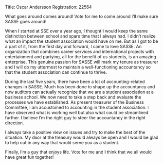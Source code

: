 Title: Oscar Andersson
Registration: 22564

What goes around comes around! Vote for me to come around I’ll make sure SASSE goes around!

When I started at SSE over a year ago, I thought I would keep the same distinction between school  and spare time that I always had. I didn’t realize what an impact the student association would have on me. But as I got to be a part of it, from the first day and forward, I came to love SASSE. An  organization that combines career services and international projects with entertainment and  partying, all for the benefit of us students, is an amazing enterprise. This genuine passion for SASSE will mark my tenure as treasurer and I will do my uttermost to maintain a well-functioning accountancy so that the student association can continue to thrive.

During the last five years, there have been a lot of accounting-related changes in SASSE. Much has  been done to shape up the accountancy and now auditors can actually recognize that we are a student association at a business school. We now need to take a step back and evaluate the processes we have established. As present treasurer of the Business Committee, I am accustomed to accounting in the student association.  I have observed what is working well but also what could be streamlined further. I believe I’m the right guy to steer the accountancy in the right direction.

I always take a positive view on issues and try to make the best of the situation. My door at the treasury would always be open and I would be glad to help out in any way that would serve you as a student.

Finally, I’m a guy that enjoys life. Vote for me and I think that we all would have great fun together!
